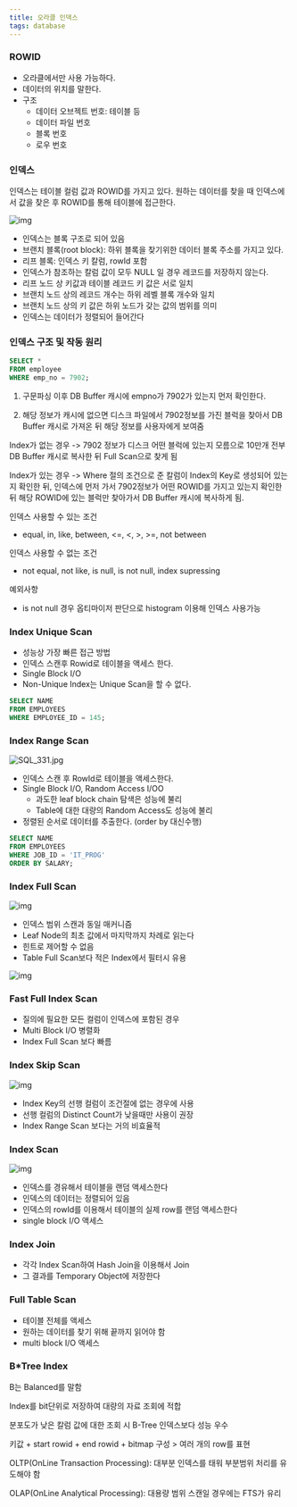 ```yaml
---
title: 오라클 인덱스
tags: database
---
```




### ROWID

- 오라클에서만 사용 가능하다.
- 데이터의 위치를 말한다.
- 구조
  - 데이터 오브젝트 번호: 테이블 등
  - 데이터 파일 번호
  - 블록 번호
  - 로우 번호



### 인덱스

인덱스는 테이블 컬럼 값과 ROWID를 가지고 있다. 원하는 데이터를 찾을 때 인덱스에서 값을 찾은 후 ROWID를 통해 테이블에 접근한다.

![img](./index-structure.jpeg)

- 인덱스는 블록 구조로 되어 있음
- 브랜치 블록(root block): 하위 블록을 찾기위한 데이터 블록 주소를 가지고 있다.
- 리프 블록: 인덱스 키 칼럼, rowId 포함
- 인덱스가 참조하는 칼럼 값이 모두 NULL 일 경우 레코드를 저장하지 않는다.
- 리프 노드 상 키값과 테이블 레코드 키 값은 서로 일치
- 브랜치 노드 상의 레코드 개수는 하위 레벨 블록 개수와 일치
- 브랜치 노드 상의 키 값은 하위 노드가 갖는 값의 범위를 의미
- 인덱스는 데이터가 정렬되어 들어간다



### 인덱스 구조 및 작동 원리

```sql
SELECT *
FROM employee
WHERE emp_no = 7902;
```

1) 구문파싱 이후 DB Buffer 캐시에 empno가 7902가 있는지 먼저 확인한다.

2) 해당 정보가 캐시에 없으면 디스크 파일에서 7902정보를 가진 블럭을 찾아서 DB Buffer 캐시로 가져온 뒤 해당 정보를 사용자에게 보여줌

Index가 없는 경우 -> 7902 정보가 디스크 어떤 블럭에 있는지 모름으로 10만개 전부 DB Buffer 캐시로 복사한 뒤 Full Scan으로 찾게 됨

Index가 있는 경우 -> Where 절의 조건으로 준 칼럼이 Index의 Key로 생성되어 있는지 확인한 뒤, 인덱스에 먼저 가서 7902정보가 어떤 ROWID를 가지고 있는지 확인한 뒤 해당 ROWID에 있는 블럭만 찾아가서 DB Buffer 캐시에 복사하게 됨.



인덱스 사용할 수 있는 조건

- equal, in, like, between, <=, <, >, >=, not between

인덱스 사용할 수 없는 조건

- not equal, not like, is null, is not null, index supressing

예외사항

- is not null 경우 옵티마이저 판단으로 histogram 이용해 인덱스 사용가능



### Index Unique Scan

- 성능상 가장 빠른 접근 방법
- 인덱스 스캔후 Rowid로 테이블을 액세스 한다.
- Single Block I/O
- Non-Unique Index는 Unique Scan을 할 수 없다.

```sql
SELECT NAME
FROM EMPLOYEES
WHERE EMPLOYEE_ID = 145;
```



### Index Range Scan

![SQL_331.jpg](https://github.com/kong9410/kong9410.github.io/blob/main/_posts/DB/SQL_331.jpg?raw=true)

- 인덱스 스캔 후 RowId로 테이블을 액세스한다.
- Single Block I/O, Random Access I/OO
  - 과도한 leaf block chain 탐색은 성능에 불리
  - Table에 대한 대량의 Random Access도 성능에 불리
- 정렬된 순서로 데이터를 추출한다. (order by 대신수행)

```sql
SELECT NAME
FROM EMPLOYEES
WHERE JOB_ID = 'IT_PROG'
ORDER BY SALARY;
```



### Index Full Scan

![img](./SQL_332.jpg)

- 인덱스 범위 스캔과 동일 매커니즘
- Leaf Node의 최초 값에서 마지막까지 차례로 읽는다
- 힌트로 제어할 수 없음
- Table Full Scan보다 적은 Index에서 필터시 유용

![img](SQL_333.jpg)





### Fast Full Index Scan

- 질의에 필요한 모든 컬럼이 인덱스에 포함된 경우
- Multi Block I/O 병렬화
- Index Full Scan 보다 빠름



### Index Skip Scan

![img](SQL_336.jpg)

- Index Key의 선행 컬럼이 조건절에 없는 경우에 사용
- 선행 컬럼의 Distinct Count가 낮을때만 사용이 권장
- Index Range Scan 보다는 거의 비효율적



### Index Scan

![img](SQL_335.jpg)

- 인덱스를 경유해서 테이블을 랜덤 액세스한다
- 인덱스의 데이터는 정렬되어 있음
- 인덱스의 rowId를 이용해서 테이블의 실제 row를 랜덤 액세스한다
- single block I/O 액세스



### Index Join

- 각각 Index Scan하여 Hash Join을 이용해서 Join
- 그 결과를 Temporary Object에 저장한다



### Full Table Scan

- 테이블 전체를 액세스
- 원하는 데이터를 찾기 위해 끝까지 읽어야 함
- multi block I/O 액세스



### B*Tree Index

B는 Balanced를 말함

Index를 bit단위로 저장하여 대량의 자료 조회에 적합

분포도가 낮은 칼럼 값에 대한 조회 시 B-Tree 인덱스보다 성능 우수

키값 + start rowid + end rowid + bitmap 구성 > 여러 개의 row를 표현



OLTP(OnLine Transaction Processing): 대부분 인덱스를 태워 부분범위 처리를 유도해야 함

OLAP(OnLine Analytical Processing): 대용량 범위 스캔일 경우에는 FTS가 유리




